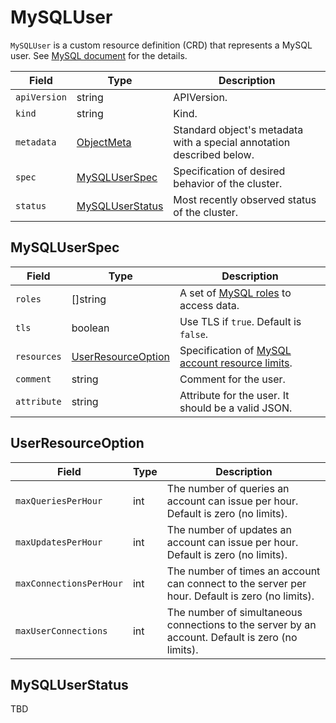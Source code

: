 MySQLUser
=========

`MySQLUser` is a custom resource definition (CRD) that represents a MySQL user.
See [MySQL document](https://dev.mysql.com/doc/refman/8.0/en/create-user.html) for the details.

| Field        | Type                                | Description                                                           |
| ------------ | ----------------------------------- | --------------------------------------------------------------------- |
| `apiVersion` | string                              | APIVersion.                                                           |
| `kind`       | string                              | Kind.                                                                 |
| `metadata`   | [ObjectMeta]                        | Standard object's metadata with a special annotation described below. |
| `spec`       | [MySQLUserSpec](#MySQLUserSpec)     | Specification of desired behavior of the cluster.                     |
| `status`     | [MySQLUserStatus](#MySQLUserStatus) | Most recently observed status of the cluster.                         |

MySQLUserSpec
-------------

| Field       | Type                                      | Description                                                                                                    |
| ----------- | ----------------------------------------- | -------------------------------------------------------------------------------------------------------------- |
| `roles`     | []string                                  | A set of [MySQL roles](https://dev.mysql.com/doc/refman/8.0/en/roles.html) to access data.                     |
| `tls`       | boolean                                   | Use TLS if `true`. Default is `false`.                                                                         |
| `resources` | [UserResourceOption](#UserResourceOption) | Specification of [MySQL account resource limits](https://dev.mysql.com/doc/refman/8.0/en/user-resources.html). |
| `comment`   | string                                    | Comment for the user.                                                                                          |
| `attribute` | string                                    | Attribute for the user. It should be a valid JSON.                                                             |

UserResourceOption
------------------

| Field                   | Type | Description                                                                                      |
| ----------------------- | ---- | ------------------------------------------------------------------------------------------------ |
| `maxQueriesPerHour`     | int  | The number of queries an account can issue per hour. Default is zero (no limits).                |
| `maxUpdatesPerHour`     | int  | The number of updates an account can issue per hour. Default is zero (no limits).                |
| `maxConnectionsPerHour` | int  | The number of times an account can connect to the server per hour. Default is zero (no limits).  |
| `maxUserConnections`    | int  | The number of simultaneous connections to the server by an account. Default is zero (no limits). |

MySQLUserStatus
---------------

TBD

[ObjectMeta]: https://kubernetes.io/docs/reference/generated/kubernetes-api/v1.17/#objectmeta-v1-meta
